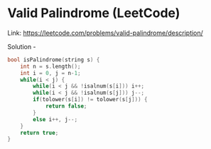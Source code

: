 # Valid Palindrome (LeetCode)
Link: https://leetcode.com/problems/valid-palindrome/description/

Solution - 
```C++
bool isPalindrome(string s) {
    int n = s.length();
    int i = 0, j = n-1;
    while(i < j) {
        while(i < j && !isalnum(s[i])) i++;
        while(i < j && !isalnum(s[j])) j--;
        if(tolower(s[i]) != tolower(s[j])) {
            return false;
        }
        else i++, j--;
    }
    return true;
}
```
